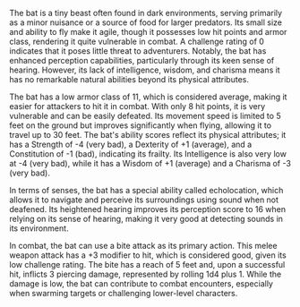 The bat is a tiny beast often found in dark environments, serving primarily as a minor nuisance or a source of food for larger predators. Its small size and ability to fly make it agile, though it possesses low hit points and armor class, rendering it quite vulnerable in combat. A challenge rating of 0 indicates that it poses little threat to adventurers. Notably, the bat has enhanced perception capabilities, particularly through its keen sense of hearing. However, its lack of intelligence, wisdom, and charisma means it has no remarkable natural abilities beyond its physical attributes.

The bat has a low armor class of 11, which is considered average, making it easier for attackers to hit it in combat. With only 8 hit points, it is very vulnerable and can be easily defeated. Its movement speed is limited to 5 feet on the ground but improves significantly when flying, allowing it to travel up to 30 feet. The bat's ability scores reflect its physical attributes; it has a Strength of -4 (very bad), a Dexterity of +1 (average), and a Constitution of -1 (bad), indicating its frailty. Its Intelligence is also very low at -4 (very bad), while it has a Wisdom of +1 (average) and a Charisma of -3 (very bad).

In terms of senses, the bat has a special ability called echolocation, which allows it to navigate and perceive its surroundings using sound when not deafened. Its heightened hearing improves its perception score to 16 when relying on its sense of hearing, making it very good at detecting sounds in its environment.

In combat, the bat can use a bite attack as its primary action. This melee weapon attack has a +3 modifier to hit, which is considered good, given its low challenge rating. The bite has a reach of 5 feet and, upon a successful hit, inflicts 3 piercing damage, represented by rolling 1d4 plus 1. While the damage is low, the bat can contribute to combat encounters, especially when swarming targets or challenging lower-level characters.